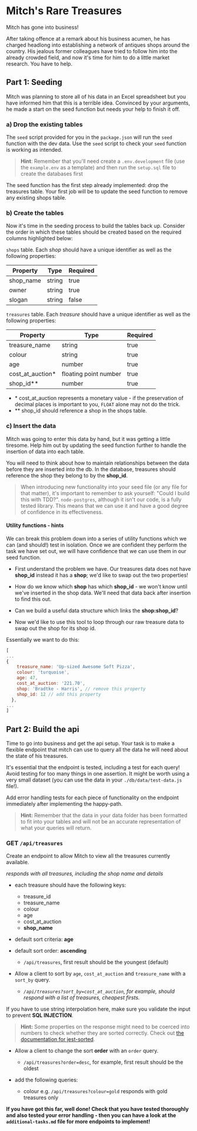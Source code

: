 # Mitch's Rare Treasures

Mitch has gone into business!

After taking offence at a remark about his business acumen, he has charged headlong into establishing a network of antiques shops around the country. His jealous former colleagues have tried to follow him into the already crowded field, and now it's time for him to do a little market research. You have to help.

## Part 1: Seeding

Mitch was planning to store all of his data in an Excel spreadsheet but you have informed him that this is a terrible idea. Convinced by your arguments, he made a start on the seed function but needs your help to finish it off.

### a) Drop the existing tables

The `seed` script provided for you in the `package.json` will run the `seed` function with the dev data. Use the `seed` script to check your `seed` function is working as intended.

> **Hint**: Remember that you'll need create a `.env.development` file (use the `example.env` as a template) and then run the `setup.sql` file to create the databases first

The seed function has the first step already implemented: drop the treasures table. Your first job will be to update the seed function to remove any existing shops table.

### b) Create the tables

Now it's time in the seeding process to build the tables back up. Consider the order in which these tables should be created based on the required columns highlighted below:

`shops` table. Each _shop_ should have a unique identifier as well as the following properties:

| Property  | Type   | Required |
| --------- | ------ | -------- |
| shop_name | string | true     |
| owner     | string | true     |
| slogan    | string | false    |

`treasures` table. Each _treasure_ should have a unique identifier as well as the following properties:

| Property          | Type                  | Required |
| ----------------- | --------------------- | -------- |
| treasure_name     | string                | true     |
| colour            | string                | true     |
| age               | number                | true     |
| cost_at_auction\* | floating point number | true     |
| shop_id\*\*       | number                | true     |

- \* cost_at_auction represents a monetary value - if the preservation of decimal places is important to you, `FLOAT` alone may not do the trick.
- \*\* shop_id should reference a shop in the shops table.

### c) Insert the data

Mitch was going to enter this data by hand, but it was getting a little tiresome. Help him out by updating the seed function further to handle the insertion of data into each table.

You will need to think about how to maintain relationships between the data before they are inserted into the db. In the database, treasures should reference the shop they belong to by the **shop_id**.

> When introducing new functionality into your seed file (or any file for that matter), it's important to remember to ask yourself: "Could I build this with TDD?". `node-postgres`, although it isn't our code, is a fully tested library. This means that we can use it and have a good degree of confidence in its effectiveness.

#### Utility functions - hints

We can break this problem down into a series of utility functions which we can (and should!) test in isolation. Once we are confident they perform the task we have set out, we will have confidence that we can use them in our seed function.

- First understand the problem we have. Our treasures data does not have **shop_id** instead it has a **shop**; we'd like to swap out the two properties!

- How do we know which **shop** has which **shop_id** - we won't know until we've inserted in the shop data. We'll need that data back after insertion to find this out.

- Can we build a useful data structure which links the **shop:shop_id**?

- Now we'd like to use this tool to loop through our raw treasure data to swap out the shop for its shop id.

Essentially we want to do this:

```js
[
...
{
    treasure_name: 'Up-sized Awesome Soft Pizza',
    colour: 'turquoise',
    age: 47,
    cost_at_auction: '221.70',
    shop: 'Bradtke - Harris', // remove this property
    shop_id: 12 // add this property
  },
...
]
```

## Part 2: Build the api

Time to go into business and get the api setup. Your task is to make a flexible endpoint that mitch can use to query all the data he will need about the state of his treasures.

It's essential that the endpoint is tested, including a test for each query! Avoid testing for too many things in one assertion.
It might be worth using a very small dataset (you can use the data in your `./db/data/test-data.js` file!).

Add error handling tests for each piece of functionality on the endpoint immediately after implementing the happy-path.

> **Hint:** Remember that the data in your data folder has been formatted to fit into your tables and will not be an accurate representation of what your queries will return.

### **GET** `/api/treasures`

Create an endpoint to allow Mitch to view all the treasures currently available.

_responds with all treasures, including the shop name and details_

- each treasure should have the following keys:

  - treasure_id
  - treasure_name
  - colour
  - age
  - cost_at_auction
  - **shop_name**

- default sort criteria: **age**
- default sort order: **ascending**

  - `/api/treasures`, first result should be the youngest (default)

- Allow a client to sort by `age`, `cost_at_auction` and `treasure_name` with a `sort_by` query.

  - _`/api/treasures?sort_by=cost_at_auction`, for example, should respond with a list of treasures, cheapest firsts._

If you have to use string interpolation here, make sure you validate the input to prevent **SQL INJECTION**.

> **Hint:** Some properties on the response might need to be coerced into numbers to check whether they are sorted correctly. Check out [the documentation for jest-sorted](https://www.npmjs.com/package/jest-sorted#user-content-tobesorted).

- Allow a client to change the sort **order** with an `order` query.

  - `/api/treasures?order=desc`, for example, first result should be the oldest

- add the following queries:
  - colour e.g. `/api/treasures?colour=gold` responds with gold treasures only

**If you have got this far, well done! Check that you have tested thoroughly and also tested your error handling - then you can have a look at the `additional-tasks.md` file for more endpoints to implement!**

